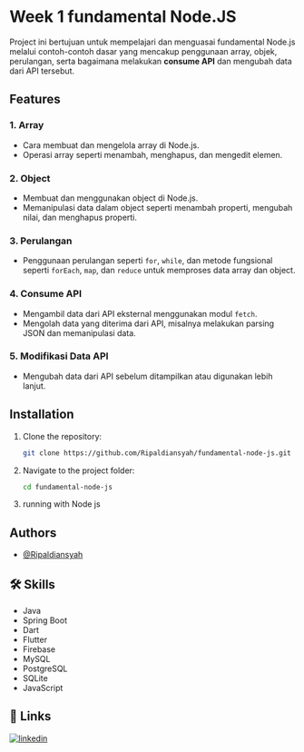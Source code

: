 # Week 1 fundamental Node.JS

Project ini bertujuan untuk mempelajari dan menguasai fundamental Node.js melalui contoh-contoh dasar yang mencakup penggunaan array, objek, perulangan, serta bagaimana melakukan **consume API** dan mengubah data dari API tersebut.


## Features



### 1. Array
- Cara membuat dan mengelola array di Node.js.
- Operasi array seperti menambah, menghapus, dan mengedit elemen.

### 2. Object
- Membuat dan menggunakan object di Node.js.
- Memanipulasi data dalam object seperti menambah properti, mengubah nilai, dan menghapus properti.

### 3. Perulangan
- Penggunaan perulangan seperti `for`, `while`, dan metode fungsional seperti `forEach`, `map`, dan `reduce` untuk memproses data array dan object.

### 4. Consume API
- Mengambil data dari API eksternal menggunakan modul `fetch`.
- Mengolah data yang diterima dari API, misalnya melakukan parsing JSON dan memanipulasi data.

### 5. Modifikasi Data API
- Mengubah data dari API sebelum ditampilkan atau digunakan lebih lanjut.
## Installation

1. Clone the repository:
   ```bash
   git clone https://github.com/Ripaldiansyah/fundamental-node-js.git

2. Navigate to the project folder:
    ```bash
    cd fundamental-node-js
    
3. running with Node js
## Authors

- [@Ripaldiansyah](https://github.com/Ripaldiansyah)


## 🛠 Skills
- Java
- Spring Boot
- Dart
- Flutter
- Firebase
- MySQL
- PostgreSQL
- SQLite
- JavaScript


## 🔗 Links
[![linkedin](https://img.shields.io/badge/linkedin-0A66C2?style=for-the-badge&logo=linkedin&logoColor=white)](https://www.linkedin.com/in/ripaldiansyah/)


